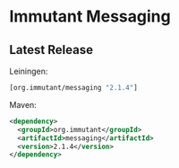 # Immutant Messaging

## Latest Release

Leiningen:

``` clj
[org.immutant/messaging "2.1.4"]
```

Maven:

``` xml
<dependency>
  <groupId>org.immutant</groupId>
  <artifactId>messaging</artifactId>
  <version>2.1.4</version>
</dependency>
```
